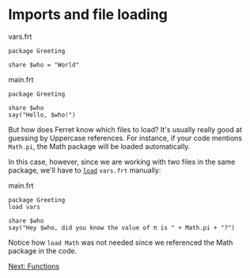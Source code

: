 # Imports and file loading

vars.frt

    package Greeting

    share $who = "World"

main.frt

    package Greeting

    share $who
    say("Hello, $who!")

But how does Ferret know which files to load? It's usually really good at
guessing by Uppercase references. For instance, if your code mentions
`Math.pi`, the Math package will be loaded automatically.

In this case, however, since we are working with two files in the same
package, we'll have to [`load`](../Keywords.md#load) `vars.frt` manually:

main.frt

    package Greeting
    load vars

    share $who
    say("Hey $who, did you know the value of π is " + Math.pi + "?")

Notice how `load Math` was not needed since we referenced the Math package
in the code.

[Next: Functions](4-functions.md)